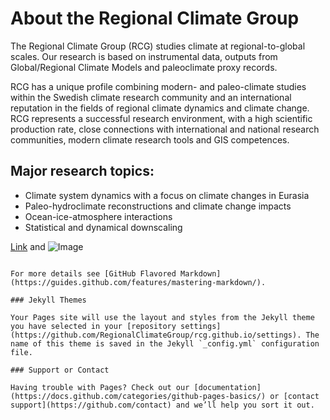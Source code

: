 # About the Regional Climate Group

The Regional Climate Group (RCG) studies climate at regional-to-global scales. Our research is based on instrumental data, outputs from Global/Regional Climate Models and paleoclimate proxy records.

RCG has a unique profile combining modern- and paleo-climate studies within the Swedish climate research community and an international reputation in the fields of regional climate dynamics and climate change. RCG represents a successful research environment, with a high scientific production rate, close connections with international and national research communities, modern climate research tools and GIS competences.

## Major research topics:

- Climate system dynamics with a focus on climate changes in Eurasia
- Paleo-hydroclimate reconstructions and climate change impacts
- Ocean-ice-atmosphere interactions
- Statistical and dynamical downscaling



[Link](url) and ![Image](src)
```

For more details see [GitHub Flavored Markdown](https://guides.github.com/features/mastering-markdown/).

### Jekyll Themes

Your Pages site will use the layout and styles from the Jekyll theme you have selected in your [repository settings](https://github.com/RegionalClimateGroup/rcg.github.io/settings). The name of this theme is saved in the Jekyll `_config.yml` configuration file.

### Support or Contact

Having trouble with Pages? Check out our [documentation](https://docs.github.com/categories/github-pages-basics/) or [contact support](https://github.com/contact) and we’ll help you sort it out.
